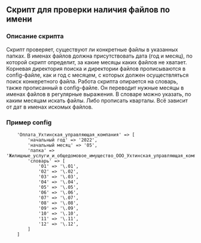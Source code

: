 ## Скрипт для проверки наличия файлов по имени
### Описание скрипта
Скрипт проверяет, существуют ли конкретные файлы в указанных папках. В именах файлов должна присутствовать дата (год и месяц), по которой скрипт определит, за какие месяцы каких файлов не хватает. Корневая директория поиска и директории файлов прописываются в config-файле, как и год с месяцем, с которых должен осуществляться поиск конкеретного файла. Работа скрипта опирается на словарь, также прописанный в config-файле. Он переводит нужные месяцы в именах файлов в регулярные выражения. В словаре можно указать, по каким месяцам искать файлы. Либо прописать кварталы. Всё зависит от дат в именах искомых файлов.
### Пример config
```
    'Оплата_Ухтинская_управляющая_компания' => [
        'начальный год' => '2022',
        'начальный месяц' => '05',
        'папка' => 'Жилищные_услуги_и_общедомовое_имущество_ООО_Ухтинская_управляющая_компания',
        'словарь' => [
            '01' => '\.01',
            '02' => '\.02',
            '03' => '\.03',
            '04' => '\.04',
            '05' => '\.05',
            '06' => '\.06',
            '07' => '\.07',
            '08' => '\.08',
            '09' => '\.09',
            '10' => '\.10',
            '11' => '\.11',
            '12' => '\.12',
        ]
    ]
```
